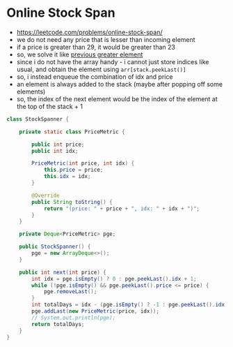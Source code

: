 # Online Stock Span

- https://leetcode.com/problems/online-stock-span/
- we do not need any price that is lesser than incoming element
- if a price is greater than 29, it would be greater than 23
- so, we solve it like [previous greater element](../Step%209.3:%20Monotonic%20Stack%20Queue%20Problems%20/Next%20Greater%20Element.md)
- since i do not have the array handy - i cannot just store indices like usual, and obtain the element using `arr[stack.peekLast()]`
- so, i instead enqueue the combination of idx and price
- an element is always added to the stack (maybe after popping off some elements)
- so, the index of the next element would be the index of the element at the top of the stack + 1

```java
class StockSpanner {

    private static class PriceMetric {

        public int price;
        public int idx;

        PriceMetric(int price, int idx) {
            this.price = price;
            this.idx = idx;
        }

        @Override
        public String toString() {
            return "(price: " + price + ", idx: " + idx + ")";
        }
    }

    private Deque<PriceMetric> pge;

    public StockSpanner() {
        pge = new ArrayDeque<>();
    }

    public int next(int price) {
        int idx = pge.isEmpty() ? 0 : pge.peekLast().idx + 1;
        while (!pge.isEmpty() && pge.peekLast().price <= price) {
            pge.removeLast();
        }
        int totalDays = idx - (pge.isEmpty() ? -1 : pge.peekLast().idx);
        pge.addLast(new PriceMetric(price, idx));
        // System.out.println(pge);
        return totalDays;
    }
}
```
